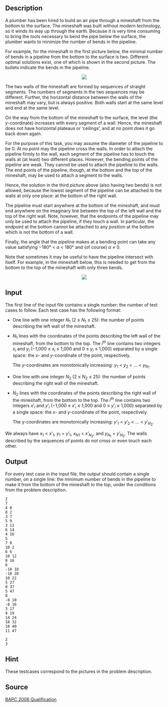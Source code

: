 <h2>Description</h2><p>A plumber has been hired to build an air pipe through a mineshaft from the bottom to the surface. The mineshaft was built without modern technology, so it winds its way up through the earth. Because it is very time consuming to bring the tools necessary to bend the pipe below the surface, the plumber wants to minimize the number of bends in the pipeline.</p><p>For example, for the mineshaft in the first picture below, the minimal number of bends in a pipeline from the bottom to the surface is two. Different optimal solutions exist, one of which is shown in the second picture. The bullets indicate the bends in the pipeline.</p><div align="center"><img src="images/3457_1.png"></div><p>The two walls of the mineshaft are formed by sequences of straight segments. The numbers of segments in the two sequences may be different. Further, the horizontal distance between the walls of the mineshaft may vary, but is always positive. Both walls start at the same level and end at the same level.</p><p>On the way from the bottom of the mineshaft to the surface, the level (the <i>y</i>-coordinate) increases with every segment of a wall. Hence, the mineshaft does not have horizontal plateaus or ‘ceilings’, and at no point does it go back down again.</p><p>For the purpose of this task, you may assume the diameter of the pipeline to be 0. At no point may the pipeline cross the walls. In order to attach the pipeline firmly to the wall, each segment of the pipeline has to touch the walls at (at least) two different places. However, the bending points of the pipeline are weak. They cannot be used to attach the pipeline to the walls. The end points of the pipeline, though, at the bottom and the top of the mineshaft, may be used to attach a segment to the walls.</p><p>Hence, the solution in the third picture above (also having two bends) is not allowed, because the lowest segment of the pipeline can be attached to the walls at only one place: at the bottom of the right wall.</p><p>The pipeline must start anywhere at the bottom of the mineshaft, and must end anywhere on the imaginary line between the top of the left wall and the top of the right wall. Note, however, that the endpoints of the pipeline may only be used to attach the pipeline, if they touch a wall. In particular, the endpoint at the bottom cannot be attached to any position at the bottom which is not the bottom of a wall.</p><p>Finally, the angle that the pipeline makes at a bending point can take any value satisfying −180° &lt; <i>α</i> &lt; 180° and (of course) <i>α</i> ≠ 0.</p><p>Note that sometimes it may be useful to have the pipeline intersect with itself. For example, in the mineshaft below, this is needed to get from the bottom to the top of the mineshaft with only three bends.</p><div align="center"><img src="images/3457_2.png"></div><h2>Input</h2><p>The first line of the input file contains a single number: the number of test cases to follow. Each test case has the following format:</p><ul><li><p>One line with one integer <i>N</i><sub>1</sub> (2 ≤ <i>N</i><sub>1</sub> ≤ 25): the number of points describing the left wall of the mineshaft.</p></li><li><p><i>N</i><sub>1</sub> lines with the coordinates of the points describing the left wall of the mineshaft, from the bottom to the top. The <i>i</i><sup>th</sup> line contains two integers <i>x<sub>i</sub></i> and <i>y<sub>i</sub></i> (−1,000 ≤ <i>x<sub>i</sub></i> ≤ 1,000 and 0 ≤ <i>y<sub>i</sub></i> ≤ 1,000) separated by a single space: the <i>x</i>- and <i>y</i>-coordinate of the point, respectively.</p><p>The <i>y</i>-coordinates are monotonically increasing: <i>y</i><sub>1</sub> &lt; <i>y</i><sub>2</sub> &lt; … &lt; <i>y</i><sub><i>N</i><sub>1</sub></sub>.</p></li><li><p>One line with one integer <i>N</i><sub>2</sub> (2 ≤ <i>N</i><sub>2</sub> ≤ 25): the number of points describing the right wall of the mineshaft.</p></li><li><p><i>N</i><sub>2</sub> lines with the coordinates of the points describing the right wall of the mineshaft, from the bottom to the top. The <i>i</i><sup>th</sup> line contains two integers <i>x′<sub>i</sub></i> and <i>y′<sub>i</sub></i> (−1,000 ≤ <i>x′<sub>i</sub></i> ≤ 1,000 and 0 ≤ <i>y′<sub>i</sub></i> ≤ 1,000) separated by a single space: the <i>x</i>- and <i>y</i>-coordinate of the point, respectively.</p><p>The y-coordinates are monotonically increasing: <i>y′</i><sub>1</sub> &lt; <i>y′</i><sub>2</sub> &lt; … &lt; <i>y′</i><sub><i>N</i><sub>2</sub></sub>.</p></li></ul><p>We always have <i>x</i><sub>1</sub> &lt; <i>x′</i><sub>1</sub>, <i>y</i><sub>1</sub> = <i>y′</i><sub>1</sub>, <i>x<sub>N</sub></i><sub>1</sub> &lt; <i>x′</i><sub><i>N</i><sub>2</sub></sub>, and <i>y<sub>N</sub></i><sub><sub>1</sub></sub> = <i>y′</i><sub><i>N</i><sub>2</sub></sub>. The walls described by the sequences of points do not cross or even touch each other.</p><h2>Output</h2><p>For every test case in the input file, the output should contain a single number, on a single line: the minimum number of bends in the pipeline to make it from the bottom of the mineshaft to the top, under the conditions from the problem description.</p><pre><code class="language-input1">2
7
4 0
8 2
3 7
5 9
3 12
6 14
4 16
5
7 0
10 2
6 6
10 12
8 16
6
-10 10
-10 20
10 22
5 27
0 37
5 47
8
-8 10
-8 16
3 17
9 19
14 24
18 32
18 40
11 47</code></pre><pre><code class="language-output1">2
3</code></pre><h2>Hint</h2><p>These testcases correspond to the pictures in the problem description.</p><h2>Source</h2><a href="searchproblem?field=source&amp;key=BAPC+2006+Qualification">BAPC 2006 Qualification</a>